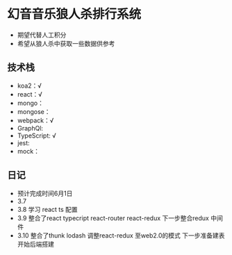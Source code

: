 # 幻音音乐狼人杀排行系统
* 期望代替人工积分
* 希望从狼人杀中获取一些数据供参考

## 技术栈
* koa2：√
* react：√
* mongo：
* mongose：
* webpack：√
* GraphQl: 
* TypeScript: √ 
* jest:
* mock：

## 日记
* 预计完成时间6月1日
* 3.7 
* 3.8 学习 react ts 配置
* 3.9 整合了react typecript react-router react-redux 下一步整合redux 中间件
* 3.10 整合了thunk lodash 调整react-redux 至web2.0的模式 下一步准备建表开始后端搭建 
